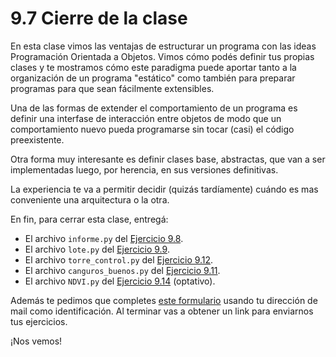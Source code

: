 # 9.7 Cierre de la clase

En esta clase vimos las ventajas de estructurar un programa con las ideas Programación Orientada a Objetos. Vimos cómo podés definir tus propias clases y te mostramos cómo este paradigma puede aportar tanto a la organización de un programa "estático" como también para preparar programas para que sean fácilmente extensibles. 

Una de las formas de extender el comportamiento de un programa es definir una interfase de interacción entre objetos de modo que un comportamiento nuevo pueda programarse sin tocar (casi) el código preexistente. 

Otra forma muy interesante es definir clases base, abstractas, que van a ser implementadas luego, por herencia, en sus versiones definitivas. 

La experiencia te va a permitir decidir (quizás tardíamente) cuándo es mas conveniente una arquitectura o la otra.

En fin, para cerrar esta clase, entregá:

* El archivo `informe.py` del [Ejercicio 9.8](../09_Clases_y_Objetos/03_Herencia.md#ejercicio-98-volvamos-a-armar-todo).
* El archivo `lote.py` del [Ejercicio 9.9](../09_Clases_y_Objetos/04_Métodos_Especiales.md#ejercicio-99-mejor-salida-para-objetos).
* El archivo `torre_control.py` del [Ejercicio 9.12](../09_Clases_y_Objetos/05_Pilas_Colas.md#ejercicio-912-torre-de-control).
* El archivo `canguros_buenos.py` del [Ejercicio 9.11](../09_Clases_y_Objetos/05_Pilas_Colas.md#ejercicio-911-canguros-buenos-y-canguros-malos).
* El archivo `NDVI.py` del [Ejercicio 9.14](../09_Clases_y_Objetos/06_Teledeteccion.md#ejercicio-914-optativo-de-teledetección) (optativo).

Además te pedimos que completes [este formulario](https://docs.google.com/forms/d/13FKe29wNTl7yfVQk4wW6k90vrrEwDlH79b3WUB95DiU) usando tu dirección de mail como identificación.  Al terminar vas a obtener un link para enviarnos tus ejercicios. 

¡Nos vemos!


